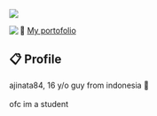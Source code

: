 <img src="https://i.imgur.com/kfEBvSm.png"/>

<a href="https://discord.com/users/183480523371315201"><img align="left" src="https://lanyard-profile-readme.vercel.app/api/183480523371315201?bg=23283d&borderRadius=8px&hideDiscrim=true"/></a>

📃 <a href="https://ajinata84.github.io/portofolio/tentang">My portofolio</a>

## 📋 Profile

ajinata84, 16 y/o guy from indonesia 🍜 <br/><br/>ofc im a student
